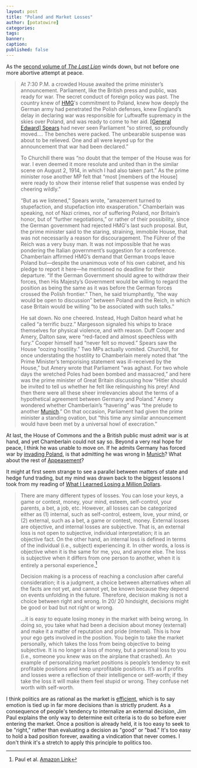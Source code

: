 ```yaml
---
layout: post
title: "Poland and Market Losses"
author: [potatowire]
categories: 
tags: 
banner: 
caption: 
published: false
---
```


As the [second volume of *The Last Lion*](https://www.amazon.com/dp/product/B0092XHV4Y/&tag=potatowire-20) winds down, but not before one more abortive attempt at peace.

> At 7:30 P.M. a crowded House awaited the prime minister’s announcement. Parliament, like the British press and public, was ready for war. The secret conduct of foreign policy was past. The country knew of [HMG](https://en.wikipedia.org/wiki/Her_Majesty%27s_Government_(term))'s commitment to Poland, knew how deeply the German army had penetrated the Polish defenses, knew England’s delay in declaring war was responsible for Luftwaffe supremacy in the skies over Poland, and was ready to come to her aid. [[General Edward] Spears](https://en.wikipedia.org/wiki/Edward_Spears) had never seen Parliament “so stirred, so profoundly moved…. The benches were packed. The unbearable suspense was about to be relieved. One and all were keyed up for the announcement that war had been declared.”
> 
> To Churchill there was “no doubt that the temper of the House was for war. I even deemed it more resolute and united than in the similar scene on August 2, 1914, in which I had also taken part.” As the prime minister rose another MP felt that “most [members of the House] were ready to show their intense relief that suspense was ended by cheering wildly.”
> 
> “But as we listened,” Spears wrote, “amazement turned to stupefaction, and stupefaction into exasperation.” Chamberlain was speaking, not of Nazi crimes, nor of suffering Poland, nor Britain’s honor, but of “further negotiations,” or rather of their possibility, since the German government had rejected HMG's last such proposal. But, the prime minister said to the staring, straining, immobile House, that was not necessarily a reason for discouragement. The Führer of the Reich was a very busy man. It was not impossible that he was pondering the Italian government’s suggestion for a conference. Chamberlain affirmed HMG’s demand that German troops leave Poland but—despite the unanimous vote of his own cabinet, and his pledge to report it here—he mentioned no deadline for their departure. “If the German Government should agree to withdraw their forces, then His Majesty’s Government would be willing to regard the position as being the same as it was before the German forces crossed the Polish frontier.” Then, he said triumphantly, “the way would be open to discussion” between Poland and the Reich, in which case Britain would be willing “to be associated with such talks.”
> 
> He sat down. No one cheered. Instead, Hugh Dalton heard what he called “a terrific buzz.” Margesson signaled his whips to brace themselves for physical violence, and with reason. Duff Cooper and Amery, Dalton saw, were “red-faced and almost speechless with fury.” Cooper himself had “never felt so moved.” Spears saw the House “oozing hostility.” Two MPs actually vomited. Churchill, for once understating the hostility to Chamberlain merely noted that “the Prime Minister’s temporising statement was ill-received by the House,” but Amery wrote that Parliament “was aghast. For two whole days the wretched Poles had been bombed and massacred,” and here was the prime minister of Great Britain discussing how “Hitler should be invited to tell us whether he felt like relinquishing his prey! And then there were all these sheer irrelevancies about the terms of a hypothetical agreement between Germany and Poland.” Amery wondered whether Chamberlain’s “havering” was “the prelude to another [Munich](https://en.wikipedia.org/wiki/Munich_Agreement).” On that occasion, Parliament had given the prime minister a standing ovation, but “this time any similar announcement would have been met by a universal howl of execration.”

At last, the House of Commons and the a British public must admit war is at hand, and yet Chamberlain could not say so. Beyond a very real hope for peace, I think he was unable to move on. If he admits Germany has forced war by [invading Poland](https://en.wikipedia.org/wiki/Invasion_of_Poland), is that admitting he was wrong in [Munich](https://with.thegra.in/fooling-ourselves)? What about the rest of [Appeasement](https://en.wikipedia.org/wiki/Appeasement)?

It might at first seem strange to see a parallel between matters of state and hedge fund trading, but my mind was drawn back to the biggest lessons I took from my reading of [What I Learned Losing a Million Dollars](http://www.amazon.com/dp/0231164688/?tag=potatowire-20).

> There are many different types of losses. You can lose your keys, a game or contest, money, your mind, esteem, self-control, your parents, a bet, a job, etc. However, all losses can be categorized either as (1) internal, such as self-control, esteem, love, your mind, or (2) external, such as a bet, a game or contest, money. External losses are objective, and internal losses are subjective. That is, an external loss is not open to subjective, individual interpretation; it is an objective fact. On the other hand, an internal loss is defined in terms of the individual (i.e., subject) experiencing it. In other words, a loss is objective when it is the same for me, you, and anyone else. The loss is subjective when it differs from one person to another, when it is entirely a personal experience.[^3]
> 
> Decision making is a process of reaching a conclusion after careful consideration; it is a judgment, a choice between alternatives when all the facts are not yet, and cannot yet, be known because they depend on events unfolding in the future. Therefore, decision making is not a choice between right and wrong. In 20/ 20 hindsight, decisions might be good or bad but not right or wrong.
>
> ...it is easy to equate losing money in the market with being wrong. In doing so, you take what had been a decision about money (external) and make it a matter of reputation and pride (internal). This is how your ego gets involved in the position. You begin to take the market personally, which takes the loss from being objective to being subjective. It is no longer a loss of money, but a personal loss to you (i.e., someone you knew was on the airplane that crashed). An example of personalizing market positions is people’s tendency to exit profitable positions and keep unprofitable positions. It’s as if profits and losses were a reflection of their intelligence or self-worth; if they take the loss it will make them feel stupid or wrong. They confuse net worth with self-worth.

I think politics are as rational as the market is [efficient](https://en.wikipedia.org/wiki/Efficient-market_hypothesis), which is to say emotion is tied up in far more decisions than is strictly prudent. As a consequence of people's tendency to internalize an external decision, Jim Paul explains the only way to determine exit criteria is to do so before ever entering the market. Once a position is already held, it is too easy to seek to be "right," rather than evaluating a decision as "good" or "bad." It's too easy to hold a bad position forever, awaiting a vindication that never comes. I don't think it's a stretch to apply this principle to politics too.

[^1]: Manchester, William. *The Last Lion: Winston Spencer Churchill Alone 1932-1940*. Boston: Little, Brown & Co., 1988. p.366. [Amazon Link](http://a.co/hvDvOuE)

[^2]: Paul, Jim, and Brendan Moynihan. *What I Learned Losing a Million Dollars*. New York: Columbia Business School Pub., 2013. [Amazon Link](http://a.co/jlikAif)

[^3]: Paul et al. [Amazon Link](http://a.co/2qf8uBU)

[^4]: Paul et al. [Amazon Link](http://a.co/0gIManb)